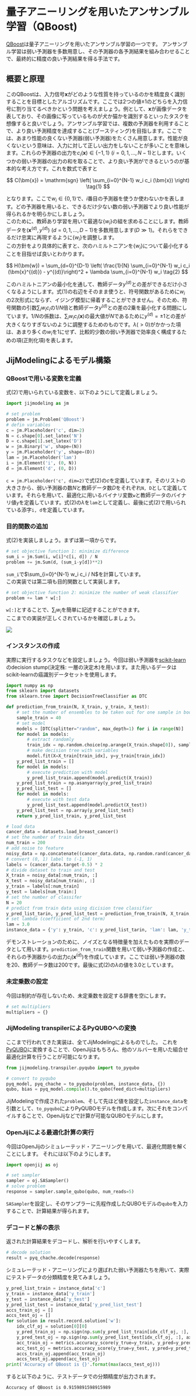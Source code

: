 # 量子アニーリングを用いたアンサンブル学習（QBoost)

[QBoost](https://arxiv.org/abs/0811.0416)は量子アニーリングを用いたアンサンブル学習の一つです。
アンサンブル学習は弱い予測器を多数用意し、その予測器の各予測結果を組み合わせることで、最終的に精度の良い予測結果を得る手法です。

## 概要と原理

このQBoostは、入力信号$\bm{x}$がどのような性質を持っているのかを精度良く識別することを目標としたアルゴリズムです。ここでは2つの値$\pm 1$のどちらを入力信号に割り当てるべきかという問題を考えましょう。例として、$\bm{x}$が画像データを表しており、その画像に写っているものが犬か猫かを識別するといったタスクを想像すると良いでしょう。アンサンブル学習では、複数の予測器を利用することで、より良い予測精度を達成すること(ブースティング)を目指します。ここでは、あまり性能の良くない予測器(弱い予測器)をたくさん用意します。性能が良くないという意味は、入力に対して正しい出力をしないことが多いことを意味します。これらの予測器の出力を$c_i (\bm{x}) \in \{ -1, 1\} \ (i=0, 1, \dots, N-1)$とします。いくつかの弱い予測器の出力の和を取ることで、より良い予測ができるというのが基本的な考え方です。これを数式で表すと

$$
C(\bm{x}) 
= \mathrm{sgn} \left( \sum_{i=0}^{N-1} w_i c_i (\bm{x}) \right) \tag{1}
$$

となります。ここで$w_i \in \{0, 1\}$で、$i$番目の予測器を使うか使わないかを表します。どの予測器を用いると、できるだけ少ない数の弱い予測器でより良い性能が得られるかを明らかにしましょう。  
このために、教師あり学習を用いて最適な$\{w_i\}$の組を求めることにします。教師データを$(\bm{x}^{(d)}, y^{(d)}) \ (d= 0, 1, \dots, D-1)$を多数用意します($D \gg 1$)。それらをできるだけ忠実に再現するように$\{w_i\}$を調整します。  
この方針をより具体的に表すと、次のハミルトニアンを$\{w_i\}$について最小化することを目指せば良いとわかります。

$$
H(\bm{w}) = \sum_{d=0}^{D-1} \left( \frac{1}{N} \sum_{i=0}^{N-1} w_i c_i (\bm{x}^{(d)}) - y^{(d)}\right)^2 + \lambda \sum_{i=0}^{N-1} w_i \tag{2}
$$

このハミルトニアンの最小化を通して、教師データ$y^{(d)}$との差ができるだけ小さくなるようにします。式(1)の右辺をそのまま使うと、符号関数があるために$w_i$の2次形式にならず、イジング模型に帰着することができません。そのため、符号関数の引数$\sum_i w_i c_i$の$1/N$倍と教師データ$y^{(d)}$との差の2乗を最小化する問題にしています。$1/N$の係数は、$\sum_i w_i c_i(\bm{x})$の最大値が$N$であるために$y^{(d)}= \pm 1$との差が大きくなりすぎないのように調整するためのものです。$\lambda (>0)$がかかった項は、あまり多くの$w_i$を1にせず、比較的少数の弱い予測器で効率良く構成するための項(正則化項)を表します。

## JijModelingによるモデル構築

### QBoostで用いる変数を定義

式(2)で用いられている変数を、以下のようにして定義しましょう。

```python
import jijmodeling as jm

# set problem
problem = jm.Problem('QBoost')
# defin variables
c = jm.Placeholder('c', dim=2)
N = c.shape[0].set_latex('N')
D = c.shape[1].set_latex('D')
w = jm.Binary('w', shape=(N))
y = jm.Placeholder('y', shape=(D))
lam = jm.Placeholder('lam')
i = jm.Element('i', (0, N))
d = jm.Element('d', (0, D))
```

`c = jm.Placeholder('c', dim=2)`で式(2)の$c$を定義しています。そのリストの大きさから、弱い予測器の数$N$と教師データ数$D$をそれぞれ`N, D`として定義しています。それらを用いて、最適化に用いるバイナリ変数`w`と教師データのバイナリ値`y`を定義しています。式(2)の$\lambda$を`lam`として定義し、最後に式(2)で用いられている添字`i, d`を定義しています。

### 目的関数の追加

式(2)を実装しましょう。まずは第一項からです。

```python
# set objective function 1: minimize difference
sum_i = jm.Sum(i, w[i]*c[i, d]) / N
problem += jm.Sum(d, (sum_i-y[d])**2)
```

`sum_i`で$\sum_{i=0}^{N-1} w_i c_i / N$を計算しています。  
この実装では第二項も目的関数として実装します。

```python
# set objective function 2: minimize the number of weak classifier
problem += lam * w[:]
```

`w[:]`とすることで、$\sum_i w_i$を簡単に記述することができます。  
ここまでの実装が正しくされているかを確認しましょう。

![](../../assets/qboost_01.png)

### インスタンスの作成

実際に実行するタスクなどを設定しましょう。今回は弱い予測器を[scikit-learn](https://scikit-learn.org/stable/)のdecision stump(決定株: 一層の決定木)を用います。また用いるデータはscikit-learnの癌識別データセットを使用します。

```python
import numpy as np
from sklearn import datasets
from sklearn.tree import DecisionTreeClassifier as DTC

def prediction_from_train(N, X_train, y_train, X_test):
    # set the number of ensembles to be taken out for one sample in bootstrap sampling
    sample_train = 40
    # set model
    models = [DTC(splitter="random", max_depth=1) for i in range(N)]
    for model in models:
        # extract randomly
        train_idx = np.random.choice(np.arange(X_train.shape[0]), sample_train)
        # make decision tree with variables
        model.fit(X=X_train[train_idx], y=y_train[train_idx])
    y_pred_list_train = []
    for model in models:
        # execute prediction with model
        y_pred_list_train.append(model.predict(X_train))
    y_pred_list_train = np.asanyarray(y_pred_list_train)
    y_pred_list_test = []
    for model in models:
        # execute with test data
        y_pred_list_test.append(model.predict(X_test))
    y_pred_list_test = np.array(y_pred_list_test)
    return y_pred_list_train, y_pred_list_test

# load data
cancer_data = datasets.load_breast_cancer()
# set the number of train data
num_train = 200
# add noise to feature
noisy_data = np.concatenate((cancer_data.data, np.random.rand(cancer_data.data.shape[0], 30)), axis=1)
# convert (0, 1) label to (-1, 1)
labels = (cancer_data.target-0.5) * 2
# divide dataset to train and test
X_train = noisy_data[:num_train, :]
X_test = noisy_data[num_train:, :]
y_train = labels[:num_train]
y_test = labels[num_train:]
# set the number of classifer
N = 20
# predict from train data using dicision tree classifier
y_pred_list_tarin, y_pred_list_test = prediction_from_train(N, X_train, y_train, X_test)
# set lambda (coefficient of 2nd term)
lam = 3.0
instance_data = {'y': y_train, 'c': y_pred_list_tarin, 'lam': lam, 'y_train': y_train, 'y_test': y_test, 'y_pred_list_test': y_pred_list_test}
```

デモンストレーションのために、ノイズとなる特徴量を加えたものを実際のデータとして用います。`prediction_from_train`関数を用いて弱い予測器の作成と、それらの予測器からの出力$c_i (\bm{x}^{(d)})$を作成しています。ここでは弱い予測器の数を20、教師データ数は200です。最後に式(2)の$\lambda$の値を3.0としています。

### 未定乗数の設定

今回は制約が存在しないため、未定乗数を設定する辞書を空にします。

```python
# set multipliers
multipliers = {}    
```

### JijModeling transpilerによるPyQUBOへの変換

ここまで行われてきた実装は、全てJijModelingによるものでした。
これを[PyQUBO](https://pyqubo.readthedocs.io/en/latest/)に変換することで、OpenJijはもちろん、他のソルバーを用いた組合せ最適化計算を行うことが可能になります。

```python
from jijmodeling.transpiler.pyqubo import to_pyqubo

# convert to pyqubo
pyq_model, pyq_chache = to_pyqubo(problem, instance_data, {})
qubo, bias = pyq_model.compile().to_qubo(feed_dict=multipliers)
```

JijModelingで作成された`problem`、そして先ほど値を設定した`instance_data`を引数として、`to_pyqubo`によりPyQUBOモデルを作成します。次にそれをコンパイルすることで、OpenJijなどで計算が可能なQUBOモデルにします。

### OpenJijによる最適化計算の実行

今回はOpenJijのシミュレーテッド・アニーリングを用いて、最適化問題を解くことにします。
それには以下のようにします。

```python
import openjij as oj

# set sampler
sampler = oj.SASampler()
# solve problem
response = sampler.sample_qubo(qubo, num_reads=5)
```    

`SASampler`を設定し、そのサンプラーに先程作成したQUBOモデルの`qubo`を入力することで、計算結果が得られます。

### デコードと解の表示

返された計算結果をデコードし、解析を行いやすくします。

```python
# decode solution
result = pyq_chache.decode(response)
```

シミュレーテッド・アニーリングにより選ばれた弱い予測器たちを用いて、実際にテストデータの分類精度を見てみましょう。

```python
y_pred_list_train = instance_data['c']
y_train = instance_data['y_train']
y_test = instance_data['y_test']
y_pred_list_test = instance_data['y_pred_list_test']
accs_train_oj = []
accs_test_oj = []
for solution in result.record.solution['w']:
    idx_clf_oj = solution[0][0]
    y_pred_train_oj = np.sign(np.sum(y_pred_list_train[idx_clf_oj, :], axis=0))
    y_pred_test_oj = np.sign(np.sum(y_pred_list_test[idx_clf_oj, :], axis=0))
    acc_train_oj = metrics.accuracy_score(y_true=y_train, y_pred=y_pred_train_oj)
    acc_test_oj = metrics.accuracy_score(y_true=y_test, y_pred=y_pred_test_oj)
    accs_train_oj.append(acc_train_oj)
    accs_test_oj.append(acc_test_oj)    
print('Accuracy of QBoost is {}'.format(max(accs_test_oj)))
```

すると以下のように、テストデータでの分類精度が出力されます。

```bash
Accuracy of QBoost is 0.9159891598915989
```